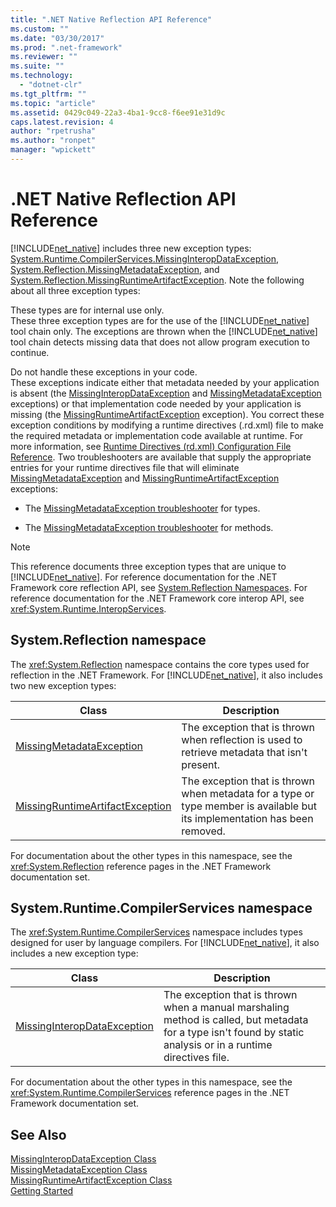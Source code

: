 ```yaml
---
title: ".NET Native Reflection API Reference"
ms.custom: ""
ms.date: "03/30/2017"
ms.prod: ".net-framework"
ms.reviewer: ""
ms.suite: ""
ms.technology: 
  - "dotnet-clr"
ms.tgt_pltfrm: ""
ms.topic: "article"
ms.assetid: 0429c049-22a3-4ba1-9cc8-f6ee91e31d9c
caps.latest.revision: 4
author: "rpetrusha"
ms.author: "ronpet"
manager: "wpickett"
---
```

# .NET Native Reflection API Reference
[!INCLUDE[net_native](../../../includes/net-native-md.md)] includes three new exception types: [System.Runtime.CompilerServices.MissingInteropDataException](../../../docs/framework/net-native/missinginteropdataexception-class-net-native.md), [System.Reflection.MissingMetadataException](../../../docs/framework/net-native/missingmetadataexception-class-net-native.md), and [System.Reflection.MissingRuntimeArtifactException](../../../docs/framework/net-native/missingruntimeartifactexception-class-net-native.md). Note the following about all three exception types:  
  
 These types are for internal use only.  
 These three exception types are for the use of the [!INCLUDE[net_native](../../../includes/net-native-md.md)] tool chain only. The exceptions are thrown when the [!INCLUDE[net_native](../../../includes/net-native-md.md)] tool chain detects missing data that does not allow program execution to continue.  
  
 Do not handle these exceptions in your code.  
 These exceptions indicate either that metadata needed by your application is absent (the [MissingInteropDataException](../../../docs/framework/net-native/missinginteropdataexception-class-net-native.md) and [MissingMetadataException](../../../docs/framework/net-native/missingmetadataexception-class-net-native.md) exceptions) or that implementation code needed by your application is missing (the [MissingRuntimeArtifactException](../../../docs/framework/net-native/missingruntimeartifactexception-class-net-native.md) exception). You correct these exception conditions by modifying a runtime directives (.rd.xml) file to make the required metadata or implementation code available at runtime. For more information, see [Runtime Directives (rd.xml) Configuration File Reference](../../../docs/framework/net-native/runtime-directives-rd-xml-configuration-file-reference.md). Two troubleshooters are available that supply the appropriate entries for your runtime directives file that will eliminate [MissingMetadataException](../../../docs/framework/net-native/missingmetadataexception-class-net-native.md) and [MissingRuntimeArtifactException](../../../docs/framework/net-native/missingruntimeartifactexception-class-net-native.md) exceptions:  
  
-   The [MissingMetadataException troubleshooter](http://dotnet.github.io/native/troubleshooter/type.html) for types.  
  
-   The [MissingMetadataException troubleshooter](http://dotnet.github.io/native/troubleshooter/method.html) for methods.  
  
> [!NOTE]
>  This reference documents three exception types that are unique to [!INCLUDE[net_native](../../../includes/net-native-md.md)]. For reference documentation for the .NET Framework core reflection API, see [System.Reflection Namespaces](http://msdn.microsoft.com/library/gg145033.aspx). For reference documentation for the .NET Framework core interop API, see <xref:System.Runtime.InteropServices>.  
  
## System.Reflection namespace  
 The <xref:System.Reflection> namespace contains the core types used for reflection in the .NET Framework. For [!INCLUDE[net_native](../../../includes/net-native-md.md)], it also includes two new exception types:  
  
|Class|Description|  
|-----------|-----------------|  
|[MissingMetadataException](../../../docs/framework/net-native/missingmetadataexception-class-net-native.md)|The exception that is thrown when reflection is used to retrieve metadata that isn't present.|  
|[MissingRuntimeArtifactException](../../../docs/framework/net-native/missingruntimeartifactexception-class-net-native.md)|The exception that is thrown when metadata for a type or type member is available but its implementation has been removed.|  
  
 For documentation about the other types in this namespace, see the <xref:System.Reflection> reference pages in the .NET Framework documentation set.  
  
## System.Runtime.CompilerServices namespace  
 The <xref:System.Runtime.CompilerServices> namespace includes types designed for user by language compilers. For [!INCLUDE[net_native](../../../includes/net-native-md.md)], it also includes a new exception type:  
  
|Class|Description|  
|-----------|-----------------|  
|[MissingInteropDataException](../../../docs/framework/net-native/missinginteropdataexception-class-net-native.md)|The exception that is thrown when a manual marshaling method is called, but metadata for a type isn't found by static analysis or in a runtime directives file.|  
  
 For documentation about the other types in this namespace, see the <xref:System.Runtime.CompilerServices> reference pages in the .NET Framework documentation set.  
  
## See Also  
 [MissingInteropDataException Class](../../../docs/framework/net-native/missinginteropdataexception-class-net-native.md)   
 [MissingMetadataException Class](../../../docs/framework/net-native/missingmetadataexception-class-net-native.md)   
 [MissingRuntimeArtifactException Class](../../../docs/framework/net-native/missingruntimeartifactexception-class-net-native.md)   
 [Getting Started](../../../docs/framework/net-native/getting-started-with-net-native.md)
